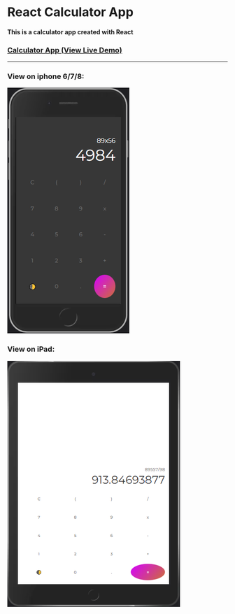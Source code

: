 # React Calculator App

#### This is a calculator app created with React


### [Calculator App (View Live Demo)](https://calculator-app-pranoy.vercel.app/)

---

### View on iphone 6/7/8:
![image](https://github.com/developersview/react-calculator-app/blob/master/images/iphone.png) 

### View on iPad:
![image](https://github.com/developersview/react-calculator-app/blob/master/images/ipad.png) 


